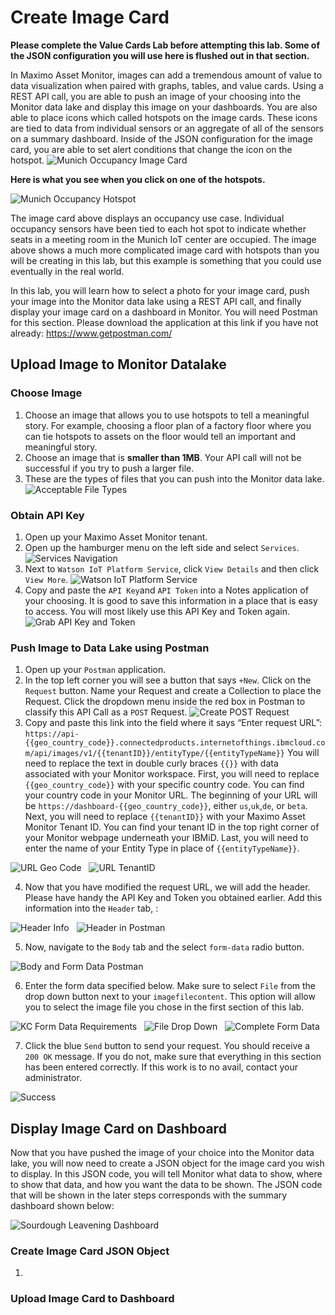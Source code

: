 # Create Image Card

**Please complete the Value Cards Lab before attempting this lab. Some of the JSON configuration you will use here is flushed out in that section.**

In Maximo Asset Monitor, images can add a tremendous amount of value to data visualization when paired with graphs, tables, and value cards. Using a REST API call, you are able to push an image of your choosing into the Monitor data lake and display this image on your dashboards. You are also able to place icons which called hotspots on the image cards. These icons are tied to data from individual sensors or an aggregate of all of the sensors on a summary dashboard. Inside of the JSON configuration for the image card, you are able to set alert conditions that change the icon on the hotspot.
![Munich Occupancy Image Card](img/im1.png) &nbsp;

**Here is what you see when you click on one of the hotspots.**

![Munich Occupancy Hotspot](img/im2.png) &nbsp;

The image card above displays an occupancy use case. Individual occupancy sensors have been tied to each hot spot to indicate whether seats in a meeting room in the Munich IoT center are occupied. The image above shows a much more complicated image card with hotspots than you will be creating in this lab, but this example is something that you could use eventually in the real world.

In this lab, you will learn how to select a photo for your image card, push your image into the Monitor data lake using a REST API call, and finally display your image card on a dashboard in Monitor. You will need Postman for this section. Please download the application at this link if you have not already: https://www.getpostman.com/
## Upload Image to Monitor Datalake
### Choose Image
1. Choose an image that allows you to use hotspots to tell a meaningful story. For example, choosing a floor plan of a factory floor where you can tie hotspots to assets on the floor would tell an important and meaningful story.
2. Choose an image that is **smaller than 1MB**. Your API call will not be successful if you try to push a larger file.
3. These are the types of files that you can push into the Monitor data lake.
![Acceptable File Types](img/im3.png) &nbsp;
### Obtain API Key
1. Open up your Maximo Asset Monitor tenant.
2. Open up the hamburger menu on the left side and select `Services`.
![Services Navigation](img/im4.png) &nbsp;
3. Next to `Watson IoT Platform Service`, click `View Details` and then click  `View More`.
![Watson IoT Platform Service](img/im5.png) &nbsp;
4. Copy and paste the `API Key`and `API Token` into a Notes application of your choosing. It is good to save this information in a place that is easy to access. You will most likely use this API Key and Token again.
![Grab API Key and Token](img/im6.png) &nbsp;
### Push Image to Data Lake using Postman
1. Open up your `Postman` application.
2. In the top left corner you will see a button that says `+New`. Click on the `Request` button. Name your Request and create a Collection to place the Request.  Click the dropdown menu inside the red box in Postman to classify this API Call as a `POST` Request.
![Create POST Request](img/im8.png) &nbsp;
3. Copy and paste this link into the field where it says “Enter request URL”: `https://api-{{geo_country_code}}.connectedproducts.internetofthings.ibmcloud.com/api/images/v1/{{tenantID}}/entityType/{{entityTypeName}}` You will need to replace the text in double curly braces `{{}}` with data associated with your Monitor workspace. First, you will need to replace `{{geo_country_code}}` with your specific country code. You can find your country code in your Monitor URL. The beginning of your URL will be `https://dashboard-{{geo_country_code}}`, either `us`,`uk`,`de`, or `beta`. Next, you will need to replace `{{tenantID}}` with your Maximo Asset Monitor Tenant ID. You can find your tenant ID in the top right corner of your Monitor webpage underneath your IBMiD. Last, you will need to enter the name of your Entity Type in place of `{{entityTypeName}}`.

![URL Geo Code](img/im9.png) &nbsp;
![URL TenantID](img/im10.png) &nbsp;

4. Now that you have modified the request URL, we will add the header. Please have handy the API Key and Token you obtained earlier. Add this information into the `Header` tab, :

![Header Info](img/im11.png) &nbsp;
![Header in Postman](img/im12.png) &nbsp;

5. Now, navigate to the `Body` tab and the select `form-data` radio button.

![Body and Form Data Postman](img/im13.png) &nbsp;

6. Enter the form data specified below. Make sure to select `File` from the drop down button next to your `imagefilecontent`. This option will allow you to select the image file you chose in the first section of this lab.

![KC Form Data Requirements](img/im14.png) &nbsp;
![File Drop Down](img/im15.png) &nbsp;
![Complete Form Data](img/im16.png) &nbsp;

7. Click the blue `Send` button to send your request. You should receive a `200 OK` message. If you do not, make sure that everything in this section has been entered correctly. If this work is to no avail, contact your administrator.

![Success](img/im17.png) &nbsp;
## Display Image Card on Dashboard
Now that you have pushed the image of your choice into the Monitor data lake, you will now need to create a JSON object for the image card you wish to display. In this JSON code, you will tell Monitor what data to show, where to show that data, and how you want the data to be shown. The JSON code that will be shown in the later steps corresponds with the summary dashboard shown below:

![Sourdough Leavening Dashboard](img/im18.png) &nbsp;
### Create Image Card JSON Object
1.
### Upload Image Card to Dashboard
